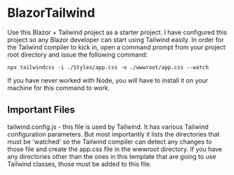# BlazorTailwind
Use this Blazor + Tailwind project as a starter project. I have configured this project so any Blazor developer can start using Tailwind easily.
In order for the Tailwind compiler to kick in, open a command prompt from your project root directory and issue the following command:
```
npx tailwindcss -i ./Styles/app.css -o ./wwwroot/app.css --watch
```
If you have never worked with Node, you will have to install it on your machine for this command to work.
## Important Files
tailwind.config.js - this file is used by Tailwind. It has various Tailwind configuration parameters. But most importantly it lists the directories that must
be 'watched' so the Tailwind compiler can detect any changes to those file and create the app.css file in the wwwroot directory. If you have any directories
other than the ones in this template that are going to use Tailwind classes, those must be added to this file.
